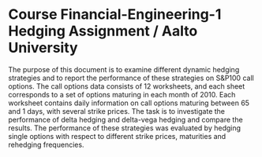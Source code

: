 # Course Financial-Engineering-1 Hedging Assignment / Aalto University

The purpose of this document is to examine different dynamic hedging strategies and to report the performance of these strategies on S&P100 call options. The call options data consists of 12 worksheets, and each sheet corresponds to a set of options maturing in each month of 2010. Each worksheet contains daily information on call options maturing between 65 and 1 days, with several strike prices. The task is to investigate the performance of delta hedging and delta-vega hedging and compare the results. The performance of these strategies was evaluated by hedging single options with respect to different strike prices, maturities and rehedging frequencies.
